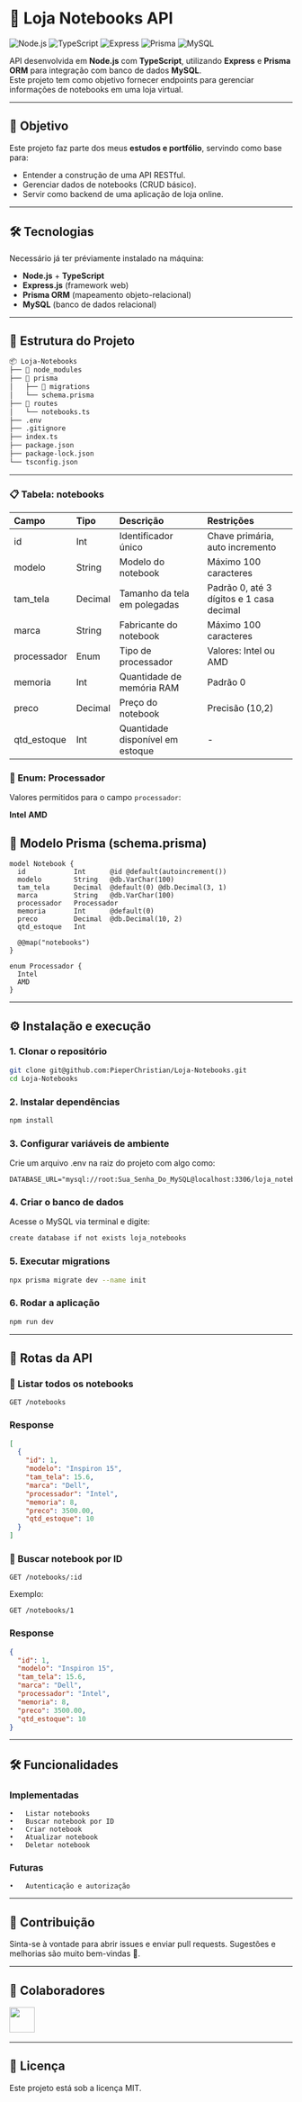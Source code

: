 # 🛒 Loja Notebooks API

![Node.js](https://img.shields.io/badge/Node.js-43853D?style=for-the-badge&logo=node.js&logoColor=white)
![TypeScript](https://img.shields.io/badge/TypeScript-007ACC?style=for-the-badge&logo=typescript&logoColor=white)
![Express](https://img.shields.io/badge/Express.js-404D59?style=for-the-badge)
![Prisma](https://img.shields.io/badge/Prisma-2D3748?style=for-the-badge&logo=prisma&logoColor=white)
![MySQL](https://img.shields.io/badge/MySQL-005C84?style=for-the-badge&logo=mysql&logoColor=white)

API desenvolvida em **Node.js** com **TypeScript**, utilizando **Express** e **Prisma ORM** para integração com banco de dados **MySQL**.  
Este projeto tem como objetivo fornecer endpoints para gerenciar informações de notebooks em uma loja virtual.  

---

## 🎯 Objetivo
Este projeto faz parte dos meus **estudos e portfólio**, servindo como base para:  
- Entender a construção de uma API RESTful.  
- Gerenciar dados de notebooks (CRUD básico).  
- Servir como backend de uma aplicação de loja online.  

---

## 🛠 Tecnologias
Necessário já ter préviamente instalado na máquina:
- **Node.js** + **TypeScript**  
- **Express.js** (framework web)  
- **Prisma ORM** (mapeamento objeto-relacional)  
- **MySQL** (banco de dados relacional)  

---

## 📂 Estrutura do Projeto
```bash
📦 Loja-Notebooks
├── 📁 node_modules
├── 📁 prisma
│   ├── 📁 migrations
│   └── schema.prisma
├── 📁 routes
│   └── notebooks.ts
├── .env
├── .gitignore
├── index.ts
├── package.json
├── package-lock.json
└── tsconfig.json
```
---

### 📋 Tabela: notebooks

| Campo | Tipo | Descrição | Restrições |
|:---|:---|:---|:---|
| id | Int | Identificador único | Chave primária, auto incremento |
| modelo | String | Modelo do notebook | Máximo 100 caracteres |
| tam_tela | Decimal | Tamanho da tela em polegadas | Padrão 0, até 3 dígitos e 1 casa decimal |
| marca | String | Fabricante do notebook | Máximo 100 caracteres |
| processador | Enum | Tipo de processador | Valores: Intel ou AMD |
| memoria | Int | Quantidade de memória RAM | Padrão 0 |
| preco | Decimal | Preço do notebook | Precisão (10,2) |
| qtd_estoque | Int | Quantidade disponível em estoque | - |

### 🎯 Enum: Processador

Valores permitidos para o campo `processador`:

**Intel**
**AMD**

## 🔖 Modelo Prisma (schema.prisma)
```prisma
model Notebook {
  id            Int      @id @default(autoincrement())
  modelo        String   @db.VarChar(100)
  tam_tela      Decimal  @default(0) @db.Decimal(3, 1)
  marca         String   @db.VarChar(100)
  processador   Processador
  memoria       Int      @default(0)
  preco         Decimal  @db.Decimal(10, 2)
  qtd_estoque   Int
  
  @@map("notebooks")
}

enum Processador {
  Intel
  AMD
}
```
---

## ⚙️ Instalação e execução

### 1. Clonar o repositório 
```bash
git clone git@github.com:PieperChristian/Loja-Notebooks.git
cd Loja-Notebooks
```
### 2. Instalar dependências
```bash
npm install
```
### 3. Configurar variáveis de ambiente
Crie um arquivo .env na raiz do projeto com algo como:
```env
DATABASE_URL="mysql://root:Sua_Senha_Do_MySQL@localhost:3306/loja_notebooks"
```
### 4. Criar o banco de dados
Acesse o MySQL via terminal e digite:
```bash
create database if not exists loja_notebooks
```
### 5. Executar migrations
```bash
npx prisma migrate dev --name init
```
### 6. Rodar a aplicação
```bash
npm run dev
```
---
## 📡 Rotas da API
### 🔹 Listar todos os notebooks
```http
GET /notebooks
```
### Response
```json
[
  {
    "id": 1,
    "modelo": "Inspiron 15",
    "tam_tela": 15.6,
    "marca": "Dell",
    "processador": "Intel",
    "memoria": 8,
    "preco": 3500.00,
    "qtd_estoque": 10
  }
]
```

### 🔹 Buscar notebook por ID
```http
GET /notebooks/:id
```
Exemplo:
```http
GET /notebooks/1
```
### Response
```json
{
  "id": 1,
  "modelo": "Inspiron 15",
  "tam_tela": 15.6,
  "marca": "Dell",
  "processador": "Intel",
  "memoria": 8,
  "preco": 3500.00,
  "qtd_estoque": 10
}
```
---
## 🛠️ Funcionalidades
### Implementadas
	•	Listar notebooks
	•	Buscar notebook por ID
	•	Criar notebook
	•	Atualizar notebook
	•	Deletar notebook
### Futuras
	•	Autenticação e autorização
___
## 🤝 Contribuição
Sinta-se à vontade para abrir issues e enviar pull requests.
Sugestões e melhorias são muito bem-vindas 🚀.
___
## 🤝 Colaboradores
<a href="https://github.com/PieperChristian"><img src="https://github.com/PieperChristian.png" width="45" height="45"></a> &nbsp;
___
## 📄 Licença
Este projeto está sob a licença MIT.

